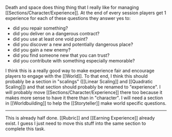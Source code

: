 Death and space does thing thing that I really like for managing [[Sections/Character/Experience]]. At the end of every session players get 1 experience for each of these questions they answer yes to:
- did you repair something?
- did you deliver on a dangerous contract?
- did you use at least one void point?
- did you discover a new and potentially dangerous place?
- did you gain a new enemy?
- did you find someone new that you can trust?
- did you contribute with something especially memorable?

I think this is a really good way to make experience fair and encourage players to engage with the [[World]]. To that end, I think this should probably be a section in "scalings" ([[Linear Scaling]] and [[Quadratic Scaling]]) and that section should probably be renamed to "experience". I will probably move [[Sections/Character/Experience]] there too because it makes more sense to have it there than in "character". I will need a section in [[Worldbuilding]] to help the [[Storyteller]] make world specific questions.

---

This is already half done. [[Rubric]] and [[Earning Experience]] already exist. I guess I just need to move this stuff into the same section to complete this task.
